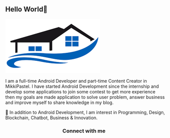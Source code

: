## Hello World🦊

![Banner](/image/images.png)

I am a full-time Android Developer and part-time Content Creator in MikkiPastel. I have started Android Development since the internship and develop some applications to join some contest to get more experience then my goals are made application to solve user problem, answer business and improve myself to share knowledge in my blog. 

🌱 In addition to Android Development, I am interest in Programming, Design, Blockchain, Chatbot, Business & Innovation.

<h3 align="center" > <width="30" height="30" style="margin-right: 10px;">Connect with me  </h3>
